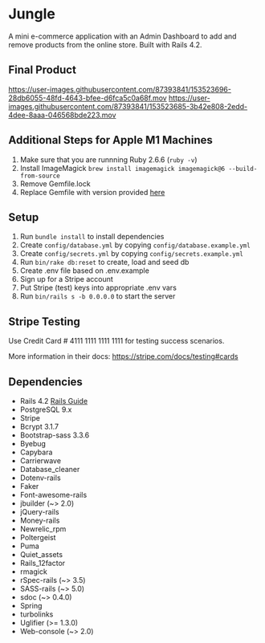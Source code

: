 # Jungle

A mini e-commerce application with an Admin Dashboard to add and remove products from the online store. Built with Rails 4.2.


## Final Product
https://user-images.githubusercontent.com/87393841/153523696-28db6055-48fd-4643-bfee-d6fca5c0a68f.mov
https://user-images.githubusercontent.com/87393841/153523685-3b42e808-2edd-4dee-8aaa-046568bde223.mov


## Additional Steps for Apple M1 Machines

1. Make sure that you are runnning Ruby 2.6.6 (`ruby -v`)
1. Install ImageMagick `brew install imagemagick imagemagick@6 --build-from-source`
2. Remove Gemfile.lock
3. Replace Gemfile with version provided [here](https://gist.githubusercontent.com/FrancisBourgouin/831795ae12c4704687a0c2496d91a727/raw/ce8e2104f725f43e56650d404169c7b11c33a5c5/Gemfile)

## Setup

1. Run `bundle install` to install dependencies
2. Create `config/database.yml` by copying `config/database.example.yml`
3. Create `config/secrets.yml` by copying `config/secrets.example.yml`
4. Run `bin/rake db:reset` to create, load and seed db
5. Create .env file based on .env.example
6. Sign up for a Stripe account
7. Put Stripe (test) keys into appropriate .env vars
8. Run `bin/rails s -b 0.0.0.0` to start the server

## Stripe Testing

Use Credit Card # 4111 1111 1111 1111 for testing success scenarios.

More information in their docs: <https://stripe.com/docs/testing#cards>

## Dependencies

* Rails 4.2 [Rails Guide](http://guides.rubyonrails.org/v4.2/)
* PostgreSQL 9.x
* Stripe
* Bcrypt 3.1.7
* Bootstrap-sass 3.3.6
* Byebug
* Capybara
* Carrierwave
* Database_cleaner
* Dotenv-rails
* Faker
* Font-awesome-rails
* jbuilder (~> 2.0)
* jQuery-rails
* Money-rails
* Newrelic_rpm
* Poltergeist
* Puma
* Quiet_assets
* Rails_12factor
* rmagick
* rSpec-rails (~> 3.5)
* SASS-rails (~> 5.0)
* sdoc (~> 0.4.0)
* Spring
* turbolinks
* Uglifier (>= 1.3.0)
* Web-console (~> 2.0)
